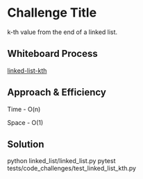 
# Challenge Title
<!-- Description of the challenge -->
k-th value from the end of a linked list.
## Whiteboard Process
<!-- Embedded whiteboard image -->
[linked-list-kth](../linked_list/codeChallenge7.png)
## Approach & Efficiency
<!-- What approach did you take? Why? What is the Big O space/time for this approach? -->
Time - O(n)

Space - O(1)
## Solution
<!-- Show how to run your code, and examples of it in action -->

python linked_list/linked_list.py
pytest tests/code_challenges/test_linked_list_kth.py


